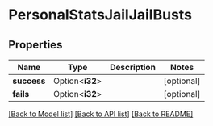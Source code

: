 # PersonalStatsJailJailBusts

## Properties

Name | Type | Description | Notes
------------ | ------------- | ------------- | -------------
**success** | Option<**i32**> |  | [optional]
**fails** | Option<**i32**> |  | [optional]

[[Back to Model list]](../README.md#documentation-for-models) [[Back to API list]](../README.md#documentation-for-api-endpoints) [[Back to README]](../README.md)


